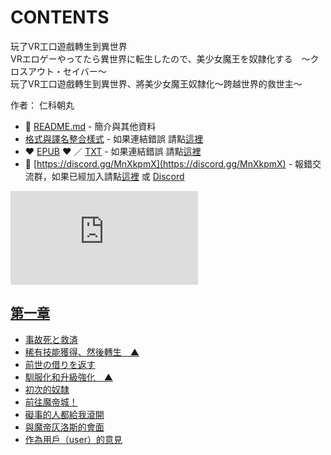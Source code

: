 # CONTENTS

玩了VR工口遊戲轉生到異世界  
VRエロゲーやってたら異世界に転生したので、美少女魔王を奴隷化する　〜クロスアウト・セイバー〜  
玩了VR工口遊戲轉生到異世界、將美少女魔王奴隸化〜跨越世界的救世主〜  

作者： 仁科朝丸  



- :closed_book: [README.md](README.md) - 簡介與其他資料
- [格式與譯名整合樣式](https://github.com/bluelovers/node-novel/blob/master/lib/locales/%E7%8E%A9%E4%BA%86VR%E5%B7%A5%E5%8F%A3%E9%81%8A%E6%88%B2%E8%BD%89%E7%94%9F%E5%88%B0%E7%95%B0%E4%B8%96%E7%95%8C.ts) - 如果連結錯誤 請點[這裡](https://github.com/bluelovers/node-novel/blob/master/lib/locales/)
-  :heart: [EPUB](https://gitlab.com/demonovel/epub-txt/blob/master/syosetu_out/%E7%8E%A9%E4%BA%86VR%E5%B7%A5%E5%8F%A3%E9%81%8A%E6%88%B2%E8%BD%89%E7%94%9F%E5%88%B0%E7%95%B0%E4%B8%96%E7%95%8C%E3%80%81%E5%B0%87%E7%BE%8E%E5%B0%91%E5%A5%B3%E9%AD%94%E7%8E%8B%E5%A5%B4%E9%9A%B8%E5%8C%96%E3%80%9C%E8%B7%A8%E8%B6%8A%E4%B8%96%E7%95%8C%E7%9A%84%E6%95%91%E4%B8%96%E4%B8%BB%E3%80%9C.epub) :heart:  ／ [TXT](https://gitlab.com/demonovel/epub-txt/blob/master/syosetu_out/out/%E7%8E%A9%E4%BA%86VR%E5%B7%A5%E5%8F%A3%E9%81%8A%E6%88%B2%E8%BD%89%E7%94%9F%E5%88%B0%E7%95%B0%E4%B8%96%E7%95%8C%E3%80%81%E5%B0%87%E7%BE%8E%E5%B0%91%E5%A5%B3%E9%AD%94.out.txt) - 如果連結錯誤 請點[這裡](https://gitlab.com/demonovel/epub-txt/blob/master/syosetu_out/syosetu_out)
- :mega: [https://discord.gg/MnXkpmX](https://discord.gg/MnXkpmX) - 報錯交流群，如果已經加入請點[這裡](https://discordapp.com/channels/467794087769014273/467794088285175809) 或 [Discord](https://discordapp.com/channels/@me)


![導航目錄](https://chart.apis.google.com/chart?cht=qr&chs=150x150&chl=https://gitlab.com/novel-group/txt-source/blob/master/syosetu/玩了VR工口遊戲轉生到異世界/導航目錄.md "導航目錄")




## [第一章](00000_%E7%AC%AC%E4%B8%80%E7%AB%A0)

- [事故死と救済](00000_%E7%AC%AC%E4%B8%80%E7%AB%A0/00010_%E4%BA%8B%E6%95%85%E6%AD%BB%E3%81%A8%E6%95%91%E6%B8%88.txt)
- [稀有技能獲得、然後轉生　▲](00000_%E7%AC%AC%E4%B8%80%E7%AB%A0/00020_%E7%A8%80%E6%9C%89%E6%8A%80%E8%83%BD%E7%8D%B2%E5%BE%97%E3%80%81%E7%84%B6%E5%BE%8C%E8%BD%89%E7%94%9F%E3%80%80%E2%96%B2.txt)
- [前世の借りを返す](00000_%E7%AC%AC%E4%B8%80%E7%AB%A0/00030_%E5%89%8D%E4%B8%96%E3%81%AE%E5%80%9F%E3%82%8A%E3%82%92%E8%BF%94%E3%81%99.txt)
- [馴服化和升級強化　▲](00000_%E7%AC%AC%E4%B8%80%E7%AB%A0/00040_%E9%A6%B4%E6%9C%8D%E5%8C%96%E5%92%8C%E5%8D%87%E7%B4%9A%E5%BC%B7%E5%8C%96%E3%80%80%E2%96%B2.txt)
- [初次的奴隸](00000_%E7%AC%AC%E4%B8%80%E7%AB%A0/00050_%E5%88%9D%E6%AC%A1%E7%9A%84%E5%A5%B4%E9%9A%B8.txt)
- [前往魔帝城！](00000_%E7%AC%AC%E4%B8%80%E7%AB%A0/00060_%E5%89%8D%E5%BE%80%E9%AD%94%E5%B8%9D%E5%9F%8E%EF%BC%81.txt)
- [礙事的人都給我滾開](00000_%E7%AC%AC%E4%B8%80%E7%AB%A0/00070_%E7%A4%99%E4%BA%8B%E7%9A%84%E4%BA%BA%E9%83%BD%E7%B5%A6%E6%88%91%E6%BB%BE%E9%96%8B.txt)
- [與魔帝仄洛斯的會面](00000_%E7%AC%AC%E4%B8%80%E7%AB%A0/00080_%E8%88%87%E9%AD%94%E5%B8%9D%E4%BB%84%E6%B4%9B%E6%96%AF%E7%9A%84%E6%9C%83%E9%9D%A2.txt)
- [作為用戶（user）的意見](00000_%E7%AC%AC%E4%B8%80%E7%AB%A0/00090_%E4%BD%9C%E7%82%BA%E7%94%A8%E6%88%B6%EF%BC%88user%EF%BC%89%E7%9A%84%E6%84%8F%E8%A6%8B.txt)


